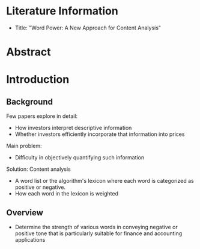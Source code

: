 # Literature Information
- Title: "Word Power: A New Approach for Content Analysis"

# Abstract

# Introduction
## Background
Few papers explore in detail: 
- How investors interpret descriptive information
- Whether investors efficiently incorporate that information into prices


Main problem:
- Difficulty in objectively quantifying such information

Solution:
Content analysis
- A word list or the algorithm's lexicon 
  where each word is categorized as positive or negative.
- How each word in the lexicon is weighted

## Overview
- Determine the strength of various words in conveying negative or positive tone that is particularly suitable for finance and accounting
applications


